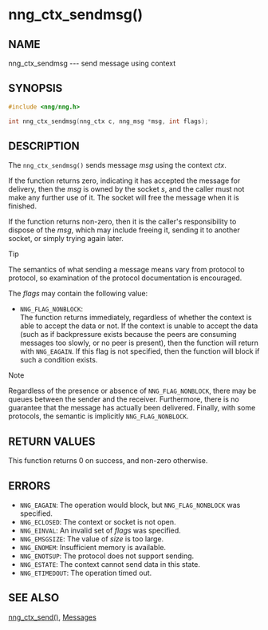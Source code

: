 # nng_ctx_sendmsg()

## NAME

nng_ctx_sendmsg --- send message using context

## SYNOPSIS

```c
#include <nng/nng.h>

int nng_ctx_sendmsg(nng_ctx c, nng_msg *msg, int flags);
```

## DESCRIPTION

The `nng_ctx_sendmsg()` sends message _msg_ using the context _ctx_.

If the function returns zero, indicating it has accepted the message for
delivery, then the _msg_ is owned by the socket _s_, and the caller
must not make any further use of it.
The socket will free the message when it is finished.

If the function returns non-zero, then it is the caller's responsibility
to dispose of the _msg_, which may include freeing it, sending it to
another socket, or simply trying again later.

> [!TIP]
> The semantics of what sending a message means vary from protocol to
> protocol, so examination of the protocol documentation is encouraged.

The _flags_ may contain the following value:

- `NNG_FLAG_NONBLOCK`:\
  The function returns immediately, regardless of whether
  the context is able to accept the data or not.
  If the context is unable to accept the data (such as if backpressure exists
  because the peers are consuming messages too slowly, or no peer is present),
  then the function will return with `NNG_EAGAIN`.
  If this flag is not specified, then the function will block if such a
  condition exists.

> [!NOTE]
> Regardless of the presence or absence of `NNG_FLAG_NONBLOCK`, there may
> be queues between the sender and the receiver.
> Furthermore, there is no guarantee that the message has actually been delivered.
> Finally, with some protocols, the semantic is implicitly `NNG_FLAG_NONBLOCK`.

## RETURN VALUES

This function returns 0 on success, and non-zero otherwise.

## ERRORS

- `NNG_EAGAIN`: The operation would block, but `NNG_FLAG_NONBLOCK` was specified.
- `NNG_ECLOSED`: The context or socket is not open.
- `NNG_EINVAL`: An invalid set of _flags_ was specified.
- `NNG_EMSGSIZE`: The value of _size_ is too large.
- `NNG_ENOMEM`: Insufficient memory is available.
- `NNG_ENOTSUP`: The protocol does not support sending.
- `NNG_ESTATE`: The context cannot send data in this state.
- `NNG_ETIMEDOUT`: The operation timed out.

## SEE ALSO

[nng_ctx_send()](nng_ctx_send.md),
[Messages](../msg/index.md)
